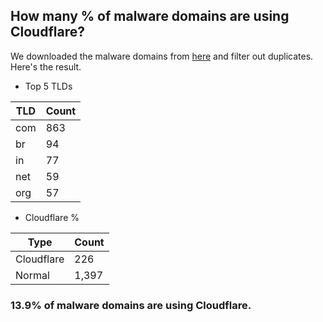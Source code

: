 ## How many % of malware domains are using Cloudflare?


We downloaded the malware domains from [here](https://urlhaus.abuse.ch) and filter out duplicates.
Here's the result.


[//]: # (start replacement)


- Top 5 TLDs

| TLD | Count |
| --- | --- |
| com | 863 |
| br | 94 |
| in | 77 |
| net | 59 |
| org | 57 |


- Cloudflare %

| Type | Count |
| --- | --- |
| Cloudflare | 226 |
| Normal | 1,397 |


### 13.9% of malware domains are using Cloudflare.